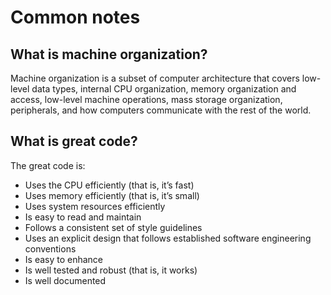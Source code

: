 # Common notes

## What is machine organization?

Machine organization is a subset of computer architecture that covers low-level data types, internal CPU organization, memory organization and access, low-level machine operations, mass storage organization, peripherals, and how computers communicate with the rest of the world.

## What is great code?

The great code is:

- Uses the CPU efficiently (that is, it’s fast)
- Uses memory efficiently (that is, it’s small)
- Uses system resources efficiently
- Is easy to read and maintain
- Follows a consistent set of style guidelines
- Uses an explicit design that follows established software engineering conventions
- Is easy to enhance
- Is well tested and robust (that is, it works)
- Is well documented
